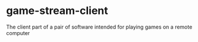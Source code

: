 # game-stream-client
The client part of a pair of software intended for playing games on a remote computer
